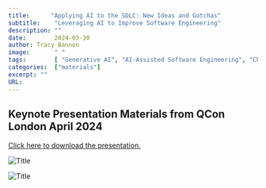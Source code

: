 ```yaml
---
title:      "Applying AI to the SDLC: New Ideas and Gotchas"
subtitle:    "Leveraging AI to Improve Software Engineering"
description: ""
date:        2024-03-30
author: Tracy Bannon
image:       " "
tags:        [ "Generative AI", "AI-Assisted Software Engineering", "ChatGPT"]
categories:  ["materials"]
excerpt: ""
URL: 
---
```

## Keynote Presentation Materials from QCon London April 2024 
<a href="/downloads/PR_22-03817-8.pdf" download>Click here to download the presentation.</a>

![Title](/img/Resources/QCON_SPEAKER-1200x628-Trac.jpg)

![Title](/img/Resources/QConTitle.jpg)




